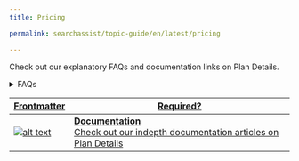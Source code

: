```yaml
---
title: Pricing

permalink: searchassist/topic-guide/en/latest/pricing

---
```

<!--#### Topic Guide
###### Plan Details-->

 Check out our explanatory FAQs and documentation links on Plan Details.


<details>
  <summary>FAQs
  </summary>

  <a class="doc-link" target="_blank" href="https://docs.kore.ai/searchassist/billing-and-usage/plan-details/">
 
  How do I upgrade my current plan?

</a>

 <a class="doc-link" target="_blank" href="https://docs.kore.ai/searchassist/billing-and-usage/plan-details/">
 
  How do I cancel my current subscription?

</a>
 


</details>


<a class="doc-link" target="_blank" href="https://docs.kore.ai/searchassist/billing-and-usage/plan-details/">
 

| Frontmatter | Required? | 
|-------------|-------------|
| ![alt text](images/SA_Documentation.svg "Title") | **Documentation**  <br /> Check out our indepth documentation articles on Plan Details | 


</a>


